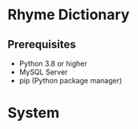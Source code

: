 # Rhyme Dictionary

## Prerequisites

- Python 3.8 or higher
- MySQL Server
- pip (Python package manager)

# System

###

